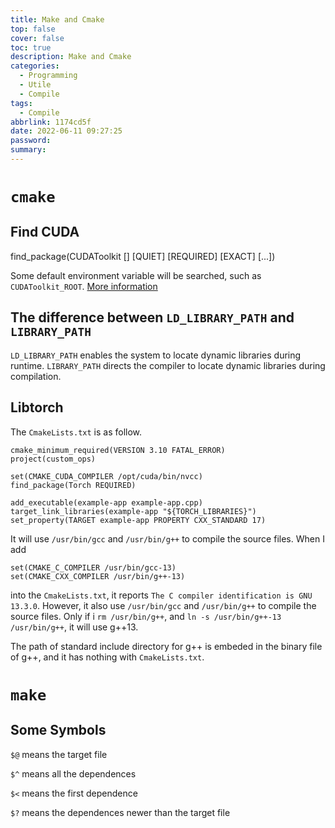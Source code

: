 ```yaml
---
title: Make and Cmake
top: false
cover: false
toc: true
description: Make and Cmake
categories:
  - Programming
  - Utile
  - Compile
tags:
  - Compile
abbrlink: 1174cd5f
date: 2022-06-11 09:27:25
password:
summary:
---
```


# `cmake`

## Find CUDA

find_package(CUDAToolkit [<version>] [QUIET] [REQUIRED] [EXACT] [...])

Some default environment variable will be searched, such as `CUDAToolkit_ROOT`.
[More information](https://cmake.org/cmake/help/latest/module/FindCUDAToolkit.html)

## The difference between `LD_LIBRARY_PATH` and `LIBRARY_PATH`

`LD_LIBRARY_PATH` enables the system to locate dynamic libraries during runtime.
`LIBRARY_PATH` directs the compiler to locate dynamic libraries during
compilation.

## Libtorch

The `CmakeLists.txt` is as follow.

```
cmake_minimum_required(VERSION 3.10 FATAL_ERROR)
project(custom_ops)

set(CMAKE_CUDA_COMPILER /opt/cuda/bin/nvcc)
find_package(Torch REQUIRED)

add_executable(example-app example-app.cpp)
target_link_libraries(example-app "${TORCH_LIBRARIES}")
set_property(TARGET example-app PROPERTY CXX_STANDARD 17)
```

It will use `/usr/bin/gcc` and `/usr/bin/g++` to compile the source files. When
I add

```
set(CMAKE_C_COMPILER /usr/bin/gcc-13)
set(CMAKE_CXX_COMPILER /usr/bin/g++-13)
```

into the `CmakeLists.txt`, it reports
`The C compiler identification is GNU 13.3.0`. However, it also use
`/usr/bin/gcc` and `/usr/bin/g++` to compile the source files. Only if i
`rm /usr/bin/g++`, and `ln -s /usr/bin/g++-13 /usr/bin/g++`, it will use g++13.

The path of standard include directory for g++ is embeded in the binary file of
g++, and it has nothing with `CmakeLists.txt`.

# `make`

## Some Symbols

`$@` means the target file

`$^` means all the dependences

`$<` means the first dependence

`$?` means the dependences newer than the target file
